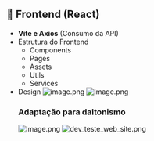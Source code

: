 ## 🔹 Frontend (React)

- **Vite e Axios** (Consumo da API)
- Estrutura do Frontend
  - Components
  - Pages
  - Assets
  - Utils
  - Services
- Design
  ![image.png](attachment:6053fcd0-3ebc-4360-8450-9e918691afce:image.png)
  ![image.png](attachment:bf045dae-efe2-4bcf-adef-65a90a83fad4:image.png)
  ### Adaptação para daltonismo
  ![image.png](attachment:70474756-2a58-432b-b15a-1c709f386509:image.png)
  ![dev_teste_web_site.png](attachment:d9facf55-d728-41b9-a503-58e3c0d34ccb:dev_teste_web_site.png)
